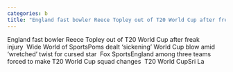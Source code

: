 ```yaml
---
categories: b
title: "England fast bowler Reece Topley out of T20 World Cup after freak injury  Wide World of Sports"
---
```

England fast bowler Reece Topley out of T20 World Cup after freak injury&nbsp;&nbsp;Wide World of SportsPoms dealt ‘sickening’ World Cup blow amid ‘wretched’ twist for cursed star&nbsp;&nbsp;Fox SportsEngland among three teams forced to make T20 World Cup squad changes&nbsp;&nbsp;T20 World CupSri La